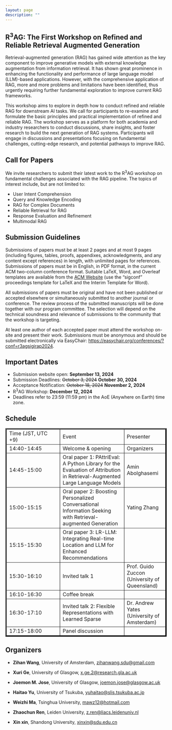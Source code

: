 ```yaml
---
layout: page
description: ""
---
```


## <a name='Overview' style="color: inherit; text-decoration: none; text-align: center;"> R<sup>3</sup>AG: The First Workshop on Refined and Reliable Retrieval Augmented Generation </a> 

Retrieval-augmented generation (RAG) has gained wide attention as the key component to improve generative models with external knowledge augmentation from information retrieval. It has shown great prominence in enhancing the functionality and performance of large language model (LLM)-based applications. However, with the comprehensive application of RAG, more and more problems and limitations have been identified, thus urgently requiring further fundamental exploration to improve current RAG frameworks.

This workshop aims to explore in depth how to conduct refined and reliable RAG for downstream AI tasks. We call for participants to re-examine and formulate the basic principles and practical implementation of refined and reliable RAG. The workshop serves as a platform for both academia and industry researchers to conduct discussions, share insights, and foster research to build the next generation of RAG systems. Participants will engage in discussions and presentations focusing on fundamental challenges, cutting-edge research, and potential pathways to improve RAG.

## <a name='Call for Papers' style="color: inherit; text-decoration: none;text-align: center;"> Call for Papers </a> 
We invite researchers to submit their latest work to the R<sup>3</sup>AG workshop on fundamental challenges associated with the RAG pipeline. The topics of interest include, but are not limited to:
- User Intent Comprehension
- Query and Knowledge Encoding
- RAG for Complex Documents
- Reliable Retrieval for RAG
- Response Evaluation and Refinement
- Multimodal RAG

## Submission Guidelines
Submissions of papers must be at least 2 pages and at most 9 pages (including figures, tables, proofs, appendixes, acknowledgments, and any content except references) in length, with unlimited pages for references. Submissions of papers must be in English, in PDF format, in the current ACM two-column conference format. Suitable LaTeX, Word, and Overleaf templates are available from the [ACM Website](https://www.acm.org/publications/proceedings-template) (use the “sigconf” proceedings template for LaTeX and the Interim Template for Word).

All submissions of papers must be original and have not been published or accepted elsewhere or simultaneously submitted to another journal or conference. The review process of the submitted manuscripts will be done together with our program committee. The selection will depend on the technical soundness and relevance of submissions to the community that the workshop is targeting.

At least one author of each accepted paper must attend the workshop on-site and present their work. Submissions must be anonymous and should be submitted electronically via EasyChair: <https://easychair.org/conferences/?conf=r3agsigirap2024>.


## <a name='Important Dates' style="color: inherit; text-decoration: none; text-align: center;"> Important Dates </a>
- Submission website open: **September 13, 2024**<br/>
- Submission Deadlines: ~~October 3, 2024~~ **October 30, 2024** <br/>
- Acceptance Notification: ~~October 18, 2024~~ **November 2, 2024**<br/>
- R<sup>3</sup>AG Workshop: **December 12, 2024**
- Deadlines refer to 23:59 (11:59 pm) in the AoE (Anywhere on Earth) time zone.

## <a name='Schedule' style="color: inherit; text-decoration: none; text-align: center;"> Schedule </a>

<table border="3" style="border-color: black;">
    <tr>
        <td width="150">Time (JST, UTC +9)</td>
        <td>Event</td>
        <td>Presenter</td>
    </tr>
    <tr>
        <td>14:40-14:45</td>
        <td>Welcome &amp; opening</td>
        <td>Organizers</td>
    </tr>
    <tr>
        <td>14:45-15:00</td>
        <td>Oral paper 1: PAttriEval: A Python Library for the Evaluation of Attribution in Retrieval-Augmented Large Language Models</td>
        <td>Amin Abolghasemi</td>
    </tr>
    <tr>
        <td>15:00-15:15</td>
        <td>Oral paper 2: Boosting Personalized Conversational Information Seeking with Retrieval-augmented Generation</td>
        <td>Yating Zhang</td>
    </tr>
    <tr>
        <td>15:15-15:30</td>
        <td>Oral paper 3: LR-LLM: Integrating Real-time Location and LLM for Enhanced Recommendations</td>
        <td></td>
    </tr>
    <tr>
        <td>15:30-16:10</td>
        <td>Invited talk 1</td>
        <td>Prof. Guido Zuccon (University of Queensland)</td>
    </tr>
    <tr>
        <td>16:10-16:30</td>
        <td>Coffee break</td>
        <td></td>
    </tr>
    <tr>
        <td>16:30-17:10</td>
        <td>Invited talk 2: Flexible Representations with Learned Sparse</td>
        <td>Dr. Andrew Yates (University of Amsterdam)</td>
    </tr>
    <tr>
        <td>17:15-18:00</td>
        <td>Panel discussion</td>
        <td></td>
    </tr>
</table>

## <a name='Organizers' style="color: inherit; text-decoration: none;"> Organizers </a>
- **Zihan Wang**, University of Amsterdam, zihanwang.sdu@gmail.com

- **Xuri Ge**, University of Glasgow, x.ge.2@research.gla.ac.uk

- **Joemon M. Jose**, University of Glasgow, joemon.jose@glasgow.ac.uk

- **Haitao Yu**, University of Tsukuba, yuhaitao@slis.tsukuba.ac.jp

- **Weizhi Ma**, Tsinghua University, mawz12@hotmail.com

- **Zhaochun Ren**, Leiden University, z.ren@liacs.leidenuniv.nl

- **Xin xin**, Shandong University, xinxin@sdu.edu.cn








